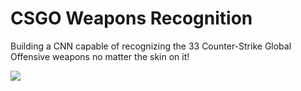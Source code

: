 # CSGO Weapons Recognition

Building a CNN capable of recognizing the 33 Counter-Strike Global Offensive weapons no matter the skin on it!

![](https://github.com/Adib-Habbou/portfolio/blob/main/images/csgoo.png)
